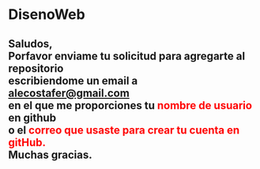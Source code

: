 # DisenoWeb
<h2><strong>Saludos,</strong><br />Porfavor enviame tu solicitud para agregarte al repositorio<br />escribiendome un email a <a href="mailto:alecostafer@gmail.com">alecostafer@gmail.com</a><br />en el que me proporciones tu <span style="color: #ff0000;">nombre de usuario</span> en github<br />o el <span style="color: #ff0000;">correo que usaste para crear tu cuenta en gitHub.</span><br />Muchas gracias.</h2>
